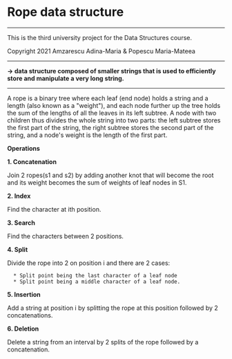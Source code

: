 # Rope data structure
_______________________________________________________________________________________________________________________
This is the third university project for the Data Structures course.

Copyright 2021 Amzarescu Adina-Maria & Popescu Maria-Mateea
_______________________________________________________________________________________________________________________
__-> data structure composed of smaller strings that is used to efficiently store and manipulate a very long string.__
_______________________________________________________________________________________________________________________

  A rope is a binary tree where each leaf (end node) holds a string and a length (also known as a "weight"), and each
node further up the tree holds the sum of the lengths of all the leaves in its left subtree. A node with two children
thus divides the whole string into two parts: the left subtree stores the first part of the string, the right subtree
stores the second part of the string, and a node's weight is the length of the first part.


__Operations__

  __1. Concatenation__
  
   Join 2 ropes(s1 and s2) by adding another knot that
will become the root and its weight becomes the sum of weights of leaf
nodes in S1.

__2. Index__

  Find the character at ith position.
  
__3. Search__

  Find the characters between 2 positions.

__4. Split__

  Divide the rope into 2 on position i and there are 2 cases:
  
      * Split point being the last character of a leaf node
      * Split point being a middle character of a leaf node.

__5. Insertion__

  Add a string at position i by splitting the rope at this
position followed by 2 concatenations.

__6. Deletion__

  Delete a string from an interval by 2 splits of the rope
followed by a concatenation.
